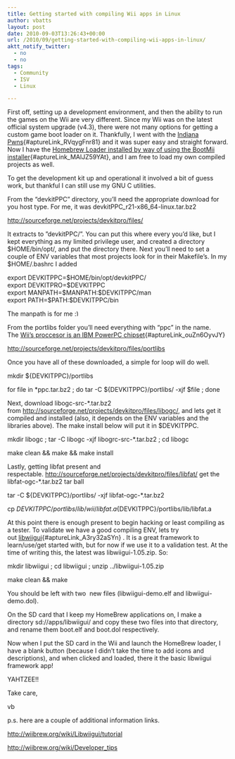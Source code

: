 ```yaml
---
title: Getting started with compiling Wii apps in Linux
author: vbatts
layout: post
date: 2010-09-03T13:26:43+00:00
url: /2010/09/getting-started-with-compiling-wii-apps-in-linux/
aktt_notify_twitter:
  - no
  - no
tags:
  - Community
  - ISV
  - Linux

---
```

First off, setting up a development environment, and then the ability to run the games on the Wii are very different. Since my Wii was on the latest official system upgrade (v4.3), there were not many options for getting a custom game boot loader on it. Thankfully, I went with the [Indiana Pwns][1]{#aptureLink_RVqygFnr81} and it was super easy and straight forward. Now I have the [Homebrew Loader installed by way of using the BootMii installer][2]{#aptureLink_MAlJZ59YAt}, and I am free to load my own compiled projects as well.

To get the development kit up and operational it involved a bit of guess work, but thankful I can still use my GNU C utilities.

From the &#8220;devkitPPC&#8221; directory, you&#8217;ll need the appropriate download for you host type. For me, it was devkitPPC\_r21-x86\_64-linux.tar.bz2

﻿﻿﻿﻿﻿<http://sourceforge.net/projects/devkitpro/files/>

It extracts to ﻿&#8221;devkitPPC/&#8221;. You can put this where every you&#8217;d like, but I kept everything as my limited privilege user, and created a directory $HOME/bin/opt/, and put the directory there. Next you&#8217;ll need to set a couple of ENV variables that most projects look for in their Makefile&#8217;s. In my $HOME/.bashrc I added

<div id="_mcePaste">
  export DEVKITPPC=$HOME/bin/opt/devkitPPC/
</div>

<div id="_mcePaste">
  export DEVKITPRO=$DEVKITPPC
</div>

<div id="_mcePaste">
  export MANPATH=$MANPATH:$DEVKITPPC/man
</div>

<div>
  export PATH=$PATH:$DEVKITPPC/bin
</div>

The manpath is for me <img src="/wp-includes/images/smilies/simple-smile.png" alt=":)" class="wp-smiley" style="height: 1em; max-height: 1em;" />

From the portlibs folder you&#8217;ll need everything with &#8220;ppc&#8221; in the name. The [Wii&#8217;s proccesor is an IBM PowerPC chipset][3]{#aptureLink_ouZn6OyvJY}

<http://sourceforge.net/projects/devkitpro/files/portlibs>

Once you have all of these downloaded, a simple for loop will do well.

mkdir ${DEVKITPPC}/portlibs

for file in *ppc.tar.bz2 ; do tar -C ${DEVKITPPC}/portlibs/ -xjf $file ; done

Next, download libogc-src-*.tar.bz2 from <http://sourceforge.net/projects/devkitpro/files/libogc/>, and lets get it compiled and installed (also, it depends on the ENV variables and the libraries above). The make install below will put it in $DEVKITPPC.

mkdir libogc ; tar -C libogc -xjf libogrc-src-*.tar.bz2 ; cd libogc

make clean && make && make install

Lastly, getting libfat present and respectable. <http://sourceforge.net/projects/devkitpro/files/libfat/> get the libfat-ogc-*.tar.bz2 tar ball

tar -C ${DEVKITPPC}/portlibs/ -xjf libfat-ogc-*.tar.bz2

cp ${DEVKITPPC}/portlibs/lib/wii/libfat.a ${DEVKITPPC}/portlibs/lib/libfat.a

At this point there is enough present to begin hacking or least compiling as a tester. To validate we have a good compiling ENV, lets try out [libwiigui][4]{#aptureLink_A3ry32aSYn} . It is a great framework to learn/use/get started with, but for now if we use it to a validation test. At the time of writing this, the latest was libwiigui-1.05.zip. So:

mkdir libwiigui ; cd libwiigui ; unzip ../libwiigui-1.05.zip

make clean && make

You should be left with two  new files (libwiigui-demo.elf and libwiigui-demo.dol).

On the SD card that I keep my HomeBrew applications on, I make a directory sd://apps/libwiigui/ and copy these two files into that directory, and rename them boot.elf and boot.dol respectively.

Now when I put the SD card in the Wii and launch the HomeBrew loader, I have a blank button (because I didn&#8217;t take the time to add icons and descriptions), and when clicked and loaded, there it the basic libwiigui framework app!

YAHTZEE!!

Take care,

vb

p.s. here are a couple of additional information links.

<http://wiibrew.org/wiki/Libwiigui/tutorial>

<http://wiibrew.org/wiki/Developer_tips>

 [1]: http://wiibrew.org/wiki/Indiana_Pwns
 [2]: http://bootmii.org/download
 [3]: http://en.wikipedia.org/wiki/Wii
 [4]: http://code.google.com/p/libwiigui/